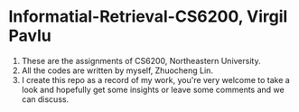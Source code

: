 # Informatial-Retrieval-CS6200, Virgil Pavlu
1. These are the assignments of CS6200, Northeastern University.
2. All the codes are written by myself, Zhuocheng Lin.
3. I create this repo as a record of my work, you're very welcome to take a look and hopefully get some insights or leave some comments and we can discuss.
